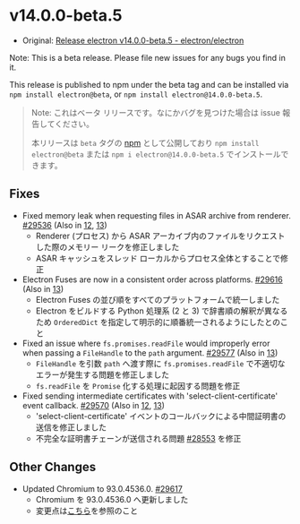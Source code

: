 # v14.0.0-beta.5

- Original: [Release electron v14.0.0-beta.5 - electron/electron](https://github.com/electron/electron/releases/tag/v14.0.0-beta.5)

Note: This is a beta release. Please file new issues for any bugs you find in it.

This release is published to npm under the beta tag and can be installed via `npm install electron@beta`, or `npm install electron@14.0.0-beta.5`.

> Note: これはベータ リリースです。なにかバグを見つけた場合は issue 報告してください。
>
> 本リリースは `beta` タグの [npm](https://www.npmjs.com/package/electron) として公開しており `npm install electron@beta` または `npm i electron@14.0.0-beta.5` でインストールできます。

## Fixes

- Fixed memory leak when requesting files in ASAR archive from renderer. [#29536](https://github.com/electron/electron/pull/29536) (Also in [12](https://github.com/electron/electron/pull/29548), [13](https://github.com/electron/electron/pull/29535))
  - Renderer (プロセス) から ASAR アーカイブ内のファイルをリクエストした際のメモリー リークを修正しました
  - ASAR キャッシュをスレッド ローカルからプロセス全体とすることで修正
- Electron Fuses are now in a consistent order across platforms. [#29616](https://github.com/electron/electron/pull/29616) (Also in [13](https://github.com/electron/electron/pull/29615))
  - Electron Fuses の並び順をすべてのプラットフォームで統一しました
  - Electron をビルドする Python 処理系 (2 と 3) で辞書順の解釈が異なるため `OrderedDict` を指定して明示的に順番統一されるようにしたとのこと
- Fixed an issue where `fs.promises.readFile` would improperly error when passing a `FileHandle` to the `path` argument. [#29577](https://github.com/electron/electron/pull/29577) (Also in [13](https://github.com/electron/electron/pull/29576))
  - `FileHandle` を引数 `path` へ渡す際に `fs.promises.readFile` で不適切なエラーが発生する問題を修正しました
  - `fs.readFile` を `Promise` 化する処理に起因する問題を修正
- Fixed sending intermediate certificates with 'select-client-certificate' event callback. [#29570](https://github.com/electron/electron/pull/29570) (Also in [12](https://github.com/electron/electron/pull/29568), [13](https://github.com/electron/electron/pull/29569))
  - 'select-client-certificate' イベントのコールバックによる中間証明書の送信を修正しました
  - 不完全な証明書チェーンが送信される問題 [#28553](https://github.com/electron/electron/issues/28553) を修正

## Other Changes

- Updated Chromium to 93.0.4536.0. [#29617](https://github.com/electron/electron/pull/29617)
  - Chromium を 93.0.4536.0 へ更新しました
  - 変更点は[こちら](https://chromium.googlesource.com/chromium/src/+log/93.0.4535.0..93.0.4536.0?n=10000&pretty=fuller)を参照のこと
